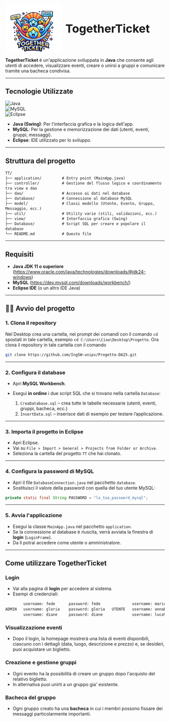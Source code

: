 <div style="display: flex; align-items: center;">
  <img src="images/logo.png" width="180" style="margin-right: 10px;">
  <h1 style="font-size: 36px; font-weight: bold; margin: 0;">TogetherTicket</h1>
</div>

**TogetherTicket** è un'applicazione sviluppata in **Java** che consente agli utenti di accedere, visualizzare eventi, creare o unirsi a gruppi e comunicare tramite una bacheca condivisa.

---

## Tecnologie Utilizzate

![Java](https://img.shields.io/badge/Java-Swing-007396?style=for-the-badge&logo=java&logoColor=white)  
![MySQL](https://img.shields.io/badge/Database-MySQL-4479A1?style=for-the-badge&logo=mysql&logoColor=white)  
![Eclipse](https://img.shields.io/badge/IDE-Eclipse-2C2255?style=for-the-badge&logo=eclipseide&logoColor=white)  

- **Java (Swing)**: Per l'interfaccia grafica e la logica dell'app.
- **MySQL**: Per la gestione e memorizzazione dei dati (utenti, eventi, gruppi, messaggi).
- **Eclipse**: IDE utilizzato per lo sviluppo.

---

## Struttura del progetto

```
TT/
├── application/         # Entry point (MainApp.java)
├── controller/          # Gestione del flusso logico e coordinamento tra view e dao
├── dao/                 # Accesso ai dati nel database
├── database/            # Connessione al database MySQL
├── model/               # Classi modello (Utente, Evento, Gruppo, Messaggio, ecc.)
├── util/                # Utility varie (stili, validazioni, ecc.)
├── view/                # Interfaccia grafica (Swing)
├── Database/            # Script SQL per creare e popolare il database
└── README.md            # Questo file
```

---

## Requisiti

- **Java JDK 11 o superiore** (https://www.oracle.com/java/technologies/downloads/#jdk24-windows)
- **MySQL** (https://dev.mysql.com/downloads/workbench/)
- **Eclipse IDE** (o un altro IDE Java)

---

## 🧑‍💻 Avvio del progetto

### 1. Clona il repository

Nel Desktop crea una cartella, nel prompt dei comandi con il comando `cd` spostati in tale cartella, esempio `cd C:\Users\Ciao\Desktop\Progetto`. Ora clona il repository in tale cartella con il comando

```bash
git clone https://github.com/IngSW-unipv/Progetto-DA25.git
```

---

### 2. Configura il database

- Apri **MySQL Workbench**.
- Esegui **in ordine** i due script SQL che si trovano nella cartella `Database`:

  1) `CreaDatabase.sql` – crea tutte le tabelle necessarie (utenti, eventi, gruppi, bacheca, ecc.)
  2) `InsertData.sql` – inserisce dati di esempio per testare l’applicazione.

---

### 3. Importa il progetto in Eclipse

- Apri Eclipse.
- Vai su `File > Import > General > Projects from Folder or Archive`.
- Seleziona la cartella del progetto `TT` che hai clonato.

---

### 4. Configura la password di MySQL

- Apri il file `DatabaseConnection.java` nel pacchetto `database`.
- Sostituisci il valore della password con quella del tuo utente MySQL:

```java
private static final String PASSWORD = "la_tua_password_mysql";
```

---

### 5. Avvia l'applicazione

- Esegui la classe `MainApp.java` nel pacchetto `application`.
- Se la connessione al database è riuscita, verrà avviata la finestra di **login** (`LoginFrame`).
- Da lì potrai accedere come utente o amministratore.

---

## Come utilizzare TogetherTicket

### Login

- Vai alla pagina di **login** per accedere al sistema.
- Esempi di credenziali:
```bash
        username: fede      password: fede              username: marioRossi    password: password123
ADMIN   username: gloria    password: gloria   UTENTE   username: annaBianchi   password: securepass
        username: diane     password: diane             username: lucaVerdi     password: mypassword
```

### Visualizzazione eventi

- Dopo il login, la homepage mostrerà una lista di eventi disponibili, ciascuno con i dettagli (data, luogo, descrizione e prezzo) e, se desideri, puoi acquistare un biglietto.

### Creazione e gestione gruppi

- Ogni evento ha la possibilità di creare un gruppo dopo l'acquisto del relativo biglietto.
- In alternativa puoi unirti a un gruppo gia' esistente.

### Bacheca del gruppo

- Ogni gruppo creato ha una **bacheca** in cui i membri possono fissare dei messaggi particolarmente importanti.

